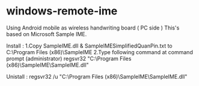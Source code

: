 # windows-remote-ime
Using Android mobile as wireless handwriting board ( PC side )
This's based on Microsoft Sample IME.


Install :
1.Copy SampleIME.dll & SampleIMESimplifiedQuanPin.txt to C:\Program Files (x86)\SampleIME
2.Type following command at command prompt (administrator)
  regsvr32 "C:\Program Files (x86)\SampleIME\SampleIME.dll"
  
Unistall :
  regsvr32 /u "C:\Program Files (x86)\SampleIME\SampleIME.dll"
